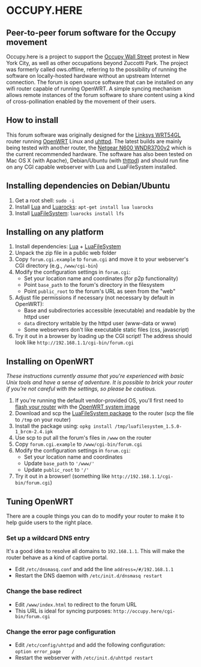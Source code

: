 # OCCUPY.HERE

## Peer-to-peer forum software for the Occupy movement

Occupy.here is a project to support the [Occupy Wall Street][ows] protest in New York City, as well as other occupations beyond Zuccotti Park. The project was formerly called ows.offline, referring to the possibility of running the software on locally-hosted hardware without an upstream Internet connection. The forum is open source software that can be installed on any wifi router capable of running OpenWRT. A simple syncing mechanism allows remote instances of the forum software to share content using a kind of cross-pollination enabled by the movement of their users.

## How to install

This forum software was originally designed for the [Linksys WRT54GL][wrt54g] router running [OpenWRT][owrt] Linux and [uhttpd]. The latest builds are mainly being tested with another router, the [Netgear N600 WNDR3700v2][n600] which is the current recommended hardware. The software has also been tested on Mac OS X (with Apache), Debian/Ubuntu (with [thttpd]) and should run fine on any CGI capable webserver with Lua and LuaFileSystem installed.

## Installing dependencies on Debian/Ubuntu

1. Get a root shell: `sudo -i`
2. Install [Lua][lua] and [Luarocks][lrock]: `apt-get install lua luarocks`
3. Install [LuaFileSystem][lfs]: `luarocks install lfs`

## Installing on any platform

1. Install dependencies: [Lua][lua] + [LuaFileSystem][lfs]
2. Unpack the zip file in a public web folder
3. Copy `forum.cgi.example` to `forum.cgi` and move it to your webserver's CGI
   directory (e.g., `/www/cgi-bin`)
4. Modify the configuration settings in `forum.cgi`:
    * Set your location name and coordinates (for p2p functionality)
    * Point `base_path` to the forum's directory in the filesystem
    * Point `public_root` to the forum's URL as seen from the "web"
6. Adjust file permissions if necessary (not necessary by default in OpenWRT):
    * Base and subdirectories accessible (executable) and readable by
      the httpd user
    * `data` directory writable by the httpd user (www-data or www)
    * Some webservers don't like executable static files (css, javascript)
7. Try it out in a browser by loading up the CGI script! The address should look
   like `http://192.168.1.1/cgi-bin/forum.cgi`

## Installing on OpenWRT

*These instructions currently assume that you're experienced with basic Unix
tools and have a sense of adventure. It is possible to brick your router if
you're not careful with the settings, so please be cautious.*

1. If you're running the default vendor-provided OS, you'll first need to [flash
   your router][flash] with the [OpenWRT system image][squashfs]
2. Download and scp the [LuaFileSystem package][lfsipk] to the router
   (scp the file to `/tmp` on your router)
3. Install the package using: `opkg install /tmp/luafilesystem_1.5.0-1_brcm-2.4.ipk`
4. Use scp to put all the forum's files in `/www` on the router
5. Copy `forum.cgi.example` to `/www/cgi-bin/forum.cgi`
6. Modify the configuration settings in `forum.cgi`:
    * Set your location name and coordinates
    * Update `base_path` to `'/www/'`
    * Update `public_root` to `'/'`
7. Try it out in a browser! (something like `http://192.168.1.1/cgi-bin/forum.cgi`)

## Tuning OpenWRT

There are a couple things you can do to modify your router to make it to help
guide users to the right place.

### Set up a wildcard DNS entry

It's a good idea to resolve all domains to `192.168.1.1`. This will make the router
behave as a kind of captive portal.

  * Edit `/etc/dnsmasq.conf` and add the line `address=/#/192.168.1.1`
  * Restart the DNS daemon with `/etc/init.d/dnsmasq restart`

### Change the base redirect

  * Edit `/www/index.html` to redirect to the forum URL
  * This URL is ideal for syncing purposes: `http://occupy.here/cgi-bin/forum.cgi`

### Change the error page configuration

  * Edit `/etc/config/uhttpd` and add the following configuration:  
    `option error_page    /`
  * Restart the webserver with `/etc/init.d/uhttpd restart`

[ows]: http://occupywallst.org/
[hm]: http://www.thenation.com/blog/163767/we-are-all-human-microphones-now
[wrt54g]: http://en.wikipedia.org/wiki/Linksys_WRT54G_series
[n600]: http://wiki.openwrt.org/toh/netgear/wndr3700
[owrt]: https://openwrt.org/
[hb]: http://en.wikipedia.org/wiki/Shebang_%28Unix%29
[lua]: http://lua.org/
[lfs]: http://keplerproject.github.com/luafilesystem/
[lrock]: http://luarocks.org/
[flash]: http://wiki.openwrt.org/doc/howto/generic.flashing
[squashfs]: http://downloads.openwrt.org/backfire/10.03/brcm-2.4/openwrt-wrt54g-squashfs.bin
[lfsipk]: http://downloads.openwrt.org/backfire/10.03/brcm-2.4/packages/luafilesystem_1.5.0-1_brcm-2.4.ipk
[uhttpd]: http://code.google.com/p/uhttpd/
[thttpd]: http://acme.com/software/thhtpd/
